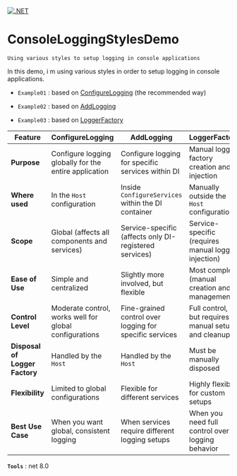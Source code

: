 [![.NET](https://github.com/aimenux/ConsoleLoggingStylesDemo/actions/workflows/ci.yml/badge.svg)](https://github.com/aimenux/ConsoleLoggingStylesDemo/actions/workflows/ci.yml)

# ConsoleLoggingStylesDemo
```
Using various styles to setup logging in console applications
```

In this demo, i m using various styles in order to setup logging in console applications.

>
- `Example01` : based on [ConfigureLogging](https://learn.microsoft.com/en-us/dotnet/api/microsoft.aspnetcore.hosting.webhostbuilderextensions.configurelogging) (the recommended way)
>
- `Example02` : based on [AddLogging](https://learn.microsoft.com/en-us/dotnet/api/microsoft.extensions.dependencyinjection.loggingservicecollectionextensions.addlogging)
>
- `Example03` : based on [LoggerFactory](https://learn.microsoft.com/en-us/dotnet/api/microsoft.extensions.logging.loggerfactory)
>

| Feature                               | **ConfigureLogging**                                      | **AddLogging**                                         | **LoggerFactory**                             |
|---------------------------------------|-----------------------------------------------------------|--------------------------------------------------------|-----------------------------------------------------|
| **Purpose**                           | Configure logging globally for the entire application      | Configure logging for specific services within DI       | Manual logger factory creation and injection        |
| **Where used**                        | In the `Host` configuration                                | Inside `ConfigureServices` within the DI container      | Manually outside the `Host` configuration           |
| **Scope**                             | Global (affects all components and services)               | Service-specific (affects only DI-registered services)  | Service-specific (requires manual logger injection) |
| **Ease of Use**                       | Simple and centralized                                     | Slightly more involved, but flexible                    | Most complex (manual creation and management)       |
| **Control Level**                     | Moderate control, works well for global configurations     | Fine-grained control over logging for specific services | Full control, but requires manual setup and cleanup |
| **Disposal of Logger Factory**        | Handled by the `Host`                                      | Handled by the `Host`                                   | Must be manually disposed                           |
| **Flexibility**                       | Limited to global configurations                           | Flexible for different services                         | Highly flexible for custom setups                   |
| **Best Use Case**                     | When you want global, consistent logging                   | When services require different logging setups          | When you need full control over logging behavior     |

**`Tools`** : net 8.0
